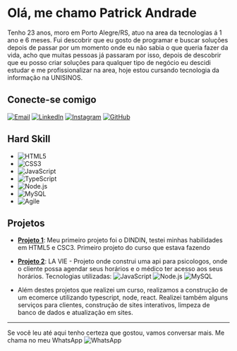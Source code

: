 # Olá, me chamo Patrick Andrade

Tenho 23 anos, moro em Porto Alegre/RS, atuo na area da tecnologias á 1 ano e 6 meses. Fui descobrir que eu gosto de programar e buscar soluções depois de passar por um momento onde eu não sabia o que queria fazer da vida, acho que muitas pessoas já passaram por isso, depois de descobrir que eu posso criar soluções para qualquer tipo de negócio eu descidi estudar e me profissionalizar na area, hoje estou cursando tecnologia da informação na UNISINOS. 

## Conecte-se comigo

[![Email](https://img.shields.io/badge/Email-333333?style=flat-square&logo=gmail&logoColor=white)](mailto:seuemail@exemplo.com) 
[![LinkedIn](https://img.shields.io/badge/LinkedIn-0077B5?style=flat-square&logo=linkedin&logoColor=white)](https://www.linkedin.com/in/seu-perfil) 
[![Instagram](https://img.shields.io/badge/Instagram-E4405F?style=flat-square&logo=instagram&logoColor=white)](https://www.instagram.com/seu-perfil) 
[![GitHub](https://img.shields.io/badge/GitHub-181717?style=flat-square&logo=github&logoColor=white)](https://github.com/seu-usuario)

## Hard Skill

- ![HTML5](https://img.shields.io/badge/HTML5-E34F26?style=flat-square&logo=html5&logoColor=white) 
- ![CSS3](https://img.shields.io/badge/CSS3-1572B6?style=flat-square&logo=css3&logoColor=white) 
- ![JavaScript](https://img.shields.io/badge/JavaScript-F7DF1E?style=flat-square&logo=javascript&logoColor=black) 
- ![TypeScript](https://img.shields.io/badge/TypeScript-3178C6?style=flat-square&logo=typescript&logoColor=white) 
- ![Node.js](https://img.shields.io/badge/Node.js-339933?style=flat-square&logo=nodedotjs&logoColor=white)
- ![MySQL](https://img.shields.io/badge/MySQL-4479A1?style=flat-square&logo=mysql&logoColor=white) 
- ![Agile](https://img.shields.io/badge/Agile-009639?style=flat-square&logo=agile&logoColor=white) 


## Projetos

- **[Projeto 1](link-para-seu-projeto1)**: Meu primeiro projeto foi o DINDIN, testei minhas habilidades em HTML5 e CSC3. Primeiro projeto do curso que estava fazendo
- **[Projeto 2](link-para-seu-projeto2)**: LA VIE - Projeto onde construi uma api para psicologos, onde o cliente possa agendar seus horários e o médico ter acesso aos seus horários. Tecnologias utilizadas: ![JavaScript](https://img.shields.io/badge/JavaScript-F7DF1E?style=flat-square&logo=javascript&logoColor=black) ![Node.js](https://img.shields.io/badge/Node.js-339933?style=flat-square&logo=nodedotjs&logoColor=white)  ![MySQL](https://img.shields.io/badge/MySQL-4479A1?style=flat-square&logo=mysql&logoColor=white) 

- Além destes projetos que realizei um curso, realizamos a construção de um ecomerce utilizando typescript, node, react. Realizei também alguns serviços para clientes, construção de sites interativos, limpeza de banco de dados e atualização em sites.

---

Se você leu até aqui tenho certeza que gostou, vamos conversar mais. Me chama no meu WhatsApp
![WhatsApp](https://img.shields.io/badge/WhatsApp-339933?style=flat-square&logo=whatsapp&logoColor=white)  

